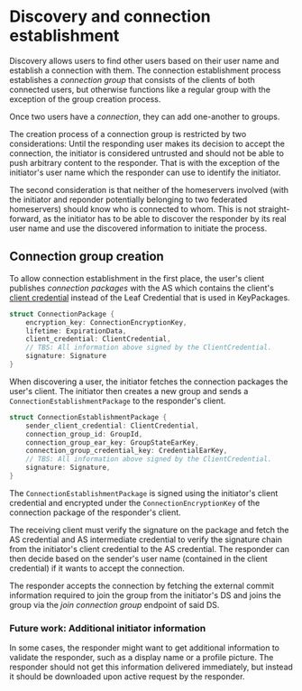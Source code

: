 # Discovery and connection establishment

Discovery allows users to find other users based on their user name and establish a connection with them. The connection establishment process establishes a *connection group* that consists of the clients of both connected users, but otherwise functions like a regular group with the exception of the group creation process.

Once two users have a *connection*, they can add one-another to groups.

The creation process of a connection group is restricted by two considerations: Until the responding user makes its decision to accept the connection, the initiator is considered untrusted and should not be able to push arbitrary content to the responder. That is with the exception of the initiator's user name which the responder can use to identify the initiator.

The second consideration is that neither of the homeservers involved (with the initiator and reponder potentially belonging to two federated homeservers) should know who is connected to whom. This is not straight-forward, as the initiator has to be able to discover the responder by its real user name and use the discovered information to initiate the process.

## Connection group creation

To allow connection establishment in the first place, the user's client publishes *connection packages* with the AS which contains the client's [client credential](credentials.md#client-credentials) instead of the Leaf Credential that is used in KeyPackages.

```rust
struct ConnectionPackage {
    encryption_key: ConnectionEncryptionKey,
    lifetime: ExpirationData,
    client_credential: ClientCredential,
    // TBS: All information above signed by the ClientCredential.
    signature: Signature
}
```

When discovering a user, the initiator fetches the connection packages the user's client. The initiator then creates a new group and sends a `ConnectionEstablishmentPackage` to the responder's client.

```rust
struct ConnectionEstablishmentPackage {
    sender_client_credential: ClientCredential,
    connection_group_id: GroupId,
    connection_group_ear_key: GroupStateEarKey,
    connection_group_credential_key: CredentialEarKey,
    // TBS: All information above signed by the ClientCredential.
    signature: Signature,
}
```

The `ConnectionEstablishmentPackage` is signed using the initiator's client credential and encrypted under the `ConnectionEncryptionKey` of the connection package of the responder's client.

The receiving client must verify the signature on the package and fetch the AS credential and AS intermediate credential to verify the signature chain from the initiator's client credential to the AS credential. The responder can then decide based on the sender's user name (contained in the client credential) if it wants to accept the connection.

The responder accepts the connection by fetching the external commit information required to join the group from the initiator's DS and joins the group via the *join connection group* endpoint of said DS.

### Future work: Additional initiator information

In some cases, the responder might want to get additional information to validate the responder, such as a display name or a profile picture. The responder should not get this information delivered immediately, but instead it should be downloaded upon active request by the responder.
